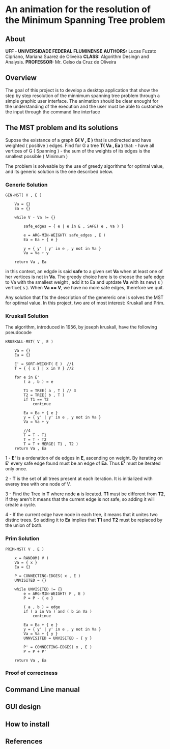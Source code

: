 # An animation for the resolution of the Minimum Spanning Tree problem

## About
**UFF - UNIVERSIDADE FEDERAL FLUMINENSE**
**AUTHORS:**   Lucas Fuzato Cipriano, Mariana Suarez de Oliveira
**CLASS:**     Algorithm Desingn and Analysis.
**PROFESSOR:** Mr. Celso da Cruz de Oliveira

## Overview

The goal of this project is to develop a desktop application that show
the step by step resolution of the minnimum spanning tree problem through
a simple graphic user interface. The animation should be clear enought for
the understanding of the execution and the user must be able to customize the
input through the command line interface

## The MST problem and its solutions

Supose the existance of a graph **G( V , E )** that is undirected and have weighted
( positive ) edges. Find for G a tree **T( Va , Ea )** that:
    - have all vertices of G ( Spanning )
    - the sum of the weights of its edges is the smallest possible ( Minimum )

The problem is solveable by the use of greedy algorithms for optimal value, and its generic solution is 
the one described below.

### Generic Solution

```
GEN-MST( V , E )

    Va = {}
    Ea = {}

    while V - Va != {}

        safe_edges = { e | e in E , SAFE( e , Va ) }

        e = ARG-MIN-WEIGHT( safe_edges , E )
        Ea = Ea + { e }

        y = { y' | y' in e , y not in Va }
        Va = Va + y
    
    return Va , Ea

```

in this context, an edgde is said **safe** to a given set **Va** when at least one of her vertices
is not in **Va**. The greedy choice here is to choose the safe edge to Va with the smallest weight
, add it to Ea and uptdate **Va** with its new( s ) vertice( s ). When **Va == V**, we have no more 
safe edges, therefore we quit.

Any solution that fits the description of the genereric one is solves the MST for optimal value. In this project,
two are of most interest: Kruskall and Prim.

### Kruskall Solution

The algorithm, introduced in 1956, by joseph kruskall, have the following pseudocode

```
KRUSKALL-MST( V , E )

    Va = {}
    Ea = {}

    E' = SORT-WEIGHT( E )  //1
    T = { { x } | x in V } //2

    for e in E'
        ( a , b ) = e

        T1 = TREE( a , T ) // 3
        T2 = TREE( b , T )
        if T1 == T2
            continue

        Ea = Ea + { e }
        y = { y' | y' in e , y not in Va }
        Va = Va + y

        //4
        T = T - T1
        T = T - T2
        T = T + MERGE( T1 , T2 )
    return Va , Ea
```

1 - **E'** is a ordenation of de edges in **E**, ascending on weight. By iterating on **E'** every safe edge found
must be an edge of **Ea**. Thus **E'** must be iterated only once.

2 - **T** is the set of all trees present at each iteration. It is initialized with everey tree with one node of V.

3 - Find the Tree in **T** where node **a** is located. **T1** must be different from **T2**, if they aren't it means
that the current edge is not safe, so adding it will create a cycle.

4 - If the current edge have node in each tree, it means that it unites two distinc trees. So adding it to **Ea** 
implies that **T1** and **T2** must be replaced by the union of both.

### Prim Solution

```
PRIM-MST( V , E )

    x = RANDOM( V )
    Va = { x }
    Ea = {}

    P = CONNECTING-EDGES( x , E )
    UNVISITED = {}

    while UNVISITED != {}
        e = ARG-MIN-WEIGHT( P , E )
        P = P - { e }
        
        ( a , b ) = edge
        if ( a in Va ) and ( b in Va )
            continue
        
        Ea = Ea + { e }
        y = { y' | y' in e , y not in Va }
        Va = Va + { y }
        UNNVISITED = UNVISITED - { y }

        P' = CONNECTING-EDGES( x , E )
        P = P + P'

    return Va , Ea
```

### Proof of correctness

## Command Line manual

## GUI design

## How to install

## References


